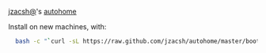 [jzacsh@](http://jzacsh.com/)'s [autohome](http://github.com/jzacsh/autohome)

Install on new machines, with:
```bash
  bash -c "`curl -sL https://raw.github.com/jzacsh/autohome/master/bootstrap.sh` jzacsh/autohome"
```
